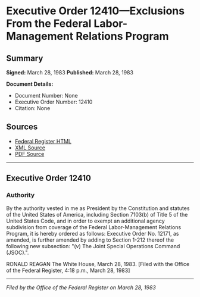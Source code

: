 # Executive Order 12410—Exclusions From the Federal Labor- Management Relations Program

## Summary

**Signed:** March 28, 1983
**Published:** March 28, 1983

**Document Details:**
- Document Number: None
- Executive Order Number: 12410
- Citation: None

## Sources
- [Federal Register HTML](https://www.presidency.ucsb.edu/documents/executive-order-12410-exclusions-from-the-federal-labor-management-relations-program)
- [XML Source](None)
- [PDF Source](None)

---

## Executive Order 12410

### Authority

By the authority vested in me as President by the Constitution and statutes of the United States of America, including Section 7103(b) of Title 5 of the United States Code, and in order to exempt an additional agency subdivision from coverage of the Federal Labor-Management Relations Program, it is hereby ordered as follows: Executive Order No. 12171, as amended, is further amended by adding to Section 1-212 thereof the following new subsection:
"(v) The Joint Special Operations Command (JSOC).".

RONALD REAGAN
The White House,
March 28, 1983.
[Filed with the Office of the Federal Register, 4:18 p.m., March 28, 1983]

---

*Filed by the Office of the Federal Register on March 28, 1983*
